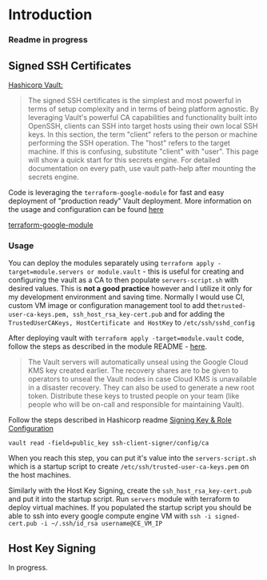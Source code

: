 # Introduction

### Readme in progress

## Signed SSH Certificates

[Hashicorp Vault:](https://developer.hashicorp.com/vault/docs/secrets/ssh/signed-ssh-certificates)

> The signed SSH certificates is the simplest and most powerful in terms of setup complexity and in terms of being platform agnostic. By leveraging Vault's powerful CA capabilities and functionality built into OpenSSH, clients can SSH into target hosts using their own local SSH keys.
> In this section, the term "client" refers to the person or machine performing the SSH operation. The "host" refers to the target machine. If this is confusing, substitute "client" with "user".
> This page will show a quick start for this secrets engine. For detailed documentation on every path, use vault path-help after mounting the secrets engine.

Code is leveraging the `terraform-google-module` for fast and easy deployment of "production ready" Vault deployment. More information on the usage and configuration can be found [here](https://github.com/terraform-google-modules/terraform-google-vault#vault-on-gce-terraform-module)

[terraform-google-module](https://registry.terraform.io/modules/terraform-google-modules/vault/google/latest#usage)

### Usage

You can deploy the modules separately using `terraform apply -target=module.servers or module.vault` - this is useful for creating and configuring the vault as a CA to then populate `servers-script.sh` with desired values. This is **not a good practice** however and I utilize it only for my development environment and saving time. Normally I would use CI, custom VM image or configuration management tool to add the`trusted-user-ca-keys.pem, ssh_host_rsa_key-cert.pub` and for adding the `TrustedUserCAKeys, HostCertificate and HostKey` to `/etc/ssh/sshd_config`

After deploying vault with `terraform apply -target=module.vault` code, follow the steps as described in the module README - [here](https://github.com/terraform-google-modules/terraform-google-vault#usage).

> The Vault servers will automatically unseal using the Google Cloud KMS
> key created earlier. The recovery shares are to be given to operators
> to unseal the Vault nodes in case Cloud KMS is unavailable in a
> disaster recovery. They can also be used to generate a new root token.
> Distribute these keys to trusted people on your team (like people who
> will be on-call and responsible for maintaining Vault).

Follow the steps described in Hashicorp readme
[Signing Key & Role Configuration](https://developer.hashicorp.com/vault/docs/secrets/ssh/signed-ssh-certificates#signing-key-role-configuration)

```text
vault read -field=public_key ssh-client-signer/config/ca
```

When you reach this step, you can put it's value into the `servers-script.sh` which is a startup script to create `/etc/ssh/trusted-user-ca-keys.pem` on the host machines.

Similarly with the Host Key Signing, create the `ssh_host_rsa_key-cert.pub` and put it into the startup script. Run `servers` module with terraform to deploy virtual machines. If you populated the startup script you should be able to ssh into every google compute engine VM with `ssh -i signed-cert.pub -i ~/.ssh/id_rsa username@CE_VM_IP`

## Host Key Signing

In progress.
